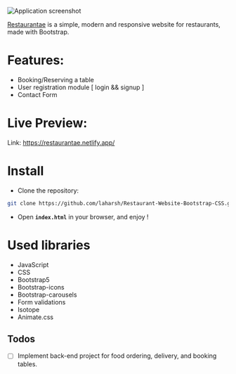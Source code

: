 ![Application screenshot](https://github.com/laharsh/Restaurant-Website-Bootstrap-CSS/blob/master/img/Landing%20page.png)

[Restaurantae](https://restaurantae.netlify.app/) is a simple, modern and responsive website for restaurants, made with Bootstrap.

# Features:

- Booking/Reserving a table
- User registration module [ login && signup ]
- Contact Form

# Live Preview:

Link: https://restaurantae.netlify.app/

# Install

- Clone the repository:

```bash
git clone https://github.com/laharsh/Restaurant-Website-Bootstrap-CSS.git
```

- Open **`index.html`** in your browser, and enjoy !

# Used libraries

- JavaScript
- CSS
- Bootstrap5
- Bootstrap-icons
- Bootstrap-carousels
- Form validations
- Isotope
- Animate.css

## Todos

- [ ] Implement back-end project for food ordering, delivery, and booking tables.
